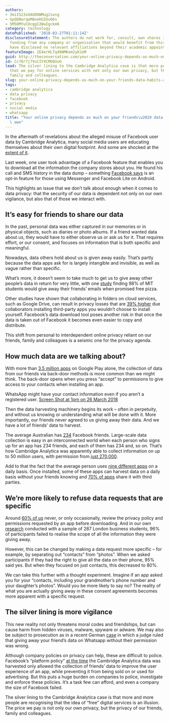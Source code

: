 ```yaml
---
authors:
- 3miI523xUAU8OWMug2sosg
- GpQQ0wrqwM8oeKGIUu66s
- 5M50MYuCOcggI2WaIgckm6
category: technology
datePublished: '2018-03-27T01:11:14Z'
disclosureStatement: The authors do not work for, consult, own shares in or receive
  funding from any company or organisation that would benefit from this article, and
  have disclosed no relevant affiliations beyond their academic appointment.
featureImage: 2E4erHLTq48WMKem2yK2eM
guid: http://theconversation.com/your-online-privacy-depends-as-much-on-your-friends-data-habits-as-your-own-93860
id: Cc76r7j7VuCIY4CM6QUuO
lead: The silver lining to the Cambridge Analytica case is that more people are recognising
  that we pay for online services with not only our own privacy, but that of our friends,
  family and colleagues.
slug: your-online-privacy-depends-as-much-on-your-friends-data-habits-as-your-own
tags:
- cambridge analytica
- data privacy
- facebook
- privacy
- social media
- whatsapp
title: "Your online privacy depends as much on your friends\u2019 data habits as your\
  \ own"
---
```

In the aftermath of revelations about the alleged misuse of Facebook user data by Cambridge Analytica, many social media users are educating themselves about their own digital footprint. And some are shocked at the [extent of it](https://techcrunch.com/2018/03/23/facebook-knows-literally-everything-about-you/).

Last week, one user took advantage of a Facebook feature that enables you to download all the information the company stores about you. He found his call and SMS history in the data dump – something [Facebook says](https://newsroom.fb.com/news/2018/03/fact-check-your-call-and-sms-history/) is an opt-in feature for those using Messenger and Facebook Lite on Android. 

> [](https://twitter.com/dylanmckaynz/status/976368845635035138/photo/1)

This highlights an issue that we don’t talk about enough when it comes to data privacy: that the security of our data is dependent not only on our own vigilance, but also that of those we interact with.

## It’s easy for friends to share our data

In the past, personal data was either captured in our memories or in physical objects, such as diaries or photo albums. If a friend wanted data about us, they would have to either observe us or ask us for it. That requires effort, or our consent, and focuses on information that is both specific and meaningful.

Nowadays, data others hold about us is given away easily. That’s partly because the data apps ask for is largely intangible and invisible, as well as vague rather than specific. 


What’s more, it doesn’t seem to take much to get us to give away other people’s data in return for very little, with one [study](http://www.nber.org/papers/w23488) finding 98% of MIT students would give away their friends’ emails when promised free pizza. 

Other studies have shown that collaborating in folders on cloud services, such as Google Drive, can result in privacy losses that are [39% higher](https://dl.acm.org/citation.cfm?id=3029837) due collaborators installing third-party apps you wouldn’t choose to install yourself. Facebook’s data download tool poses another risk in that once the data is taken out of Facebook it becomes even easier to copy and distribute. 

This shift from personal to interdependent online privacy reliant on our friends, family and colleagues is a seismic one for the privacy agenda. 

## How much data are we talking about?

With more than [3.5 million apps](https://www.statista.com/statistics/266210/number-of-available-applications-in-the-google-play-store/) on Google Play alone, the collection of data from our friends via back-door methods is more common than we might think. The back-door opens when you press “accept” to permissions to give access to your contacts when installing an app. 

WhatsApp might have your contact information even if you aren’t a registered user. [Screen Shot at 1pm on 26 March 2018](https://www.whatsapp.com/legal/#privacy-policy-information-we-collect)

Then the data harvesting machinery begins its work – often in perpetuity, and without us knowing or understanding what will be done with it. More importantly, our friends never agreed to us giving away their data. And we have a lot of friends’ data to harvest. 


The average Australian has [234](https://www.statista.com/statistics/649405/australia-average-number-of-contacts-on-social-networking-sites/) Facebook friends. Large-scale data collection is easy in an interconnected world when each person who signs up for an app has 234 friends, and each of them has 234 and, so on. That’s how Cambridge Analytica was apparently able to collect information on up to 50 million users, with permission from [just 270,000](https://www.vox.com/technology/2018/3/20/17144318/facebook-cambridge-analytica-data-breach-stock). 

Add to that the fact that the average person uses [nine different apps](https://techcrunch.com/2017/05/04/report-smartphone-owners-are-using-9-apps-per-day-30-per-month/) on a daily basis. Once installed, some of these apps can harvest data on a daily basis without your friends knowing and [70% of apps](https://theconversation.com/7-in-10-smartphone-apps-share-your-data-with-third-party-services-72404) share it with third parties. 


## We’re more likely to refuse data requests that are specific

Around [60% of us](http://www.itsecurityguru.org/2017/04/07/uk-mobile-app-users-face-heightened-security-risks-new-nationwide-survey-reports/) never, or only occasionally, review the privacy policy and permissions requested by an app before downloading. And in our own [research](http://www.acrwebsite.org/volumes/la/v4_pdf/laacr_vol4_1700071.pdf) conducted with a sample of 287 London business students, 96% of participants failed to realise the scope of all the information they were giving away. 

However, this can be changed by making a data request more specific – for example, by separating out “contacts” from “photos”. When we asked participants if they had the right to give all the data on their phone, 95% said yes. But when they focused on just contacts, this decreased to 80%. 

We can take this further with a thought experiment. Imagine if an app asked you for your “contacts, including your grandmother’s phone number and your daughter’s photos”. Would you be more likely to say no? The reality of what you are actually giving away in these consent agreements becomes more apparent with a specific request. 

## The silver lining is more vigilance

This new reality not only threatens moral codes and friendships, but can cause harm from hidden viruses, malware, spyware or adware. We may also be subject to prosecution as in a recent German [case](http://www.lareda.hessenrecht.hessen.de/lexsoft/default/hessenrecht_lareda.html#docid:7876045) in which a judge ruled that giving away your friend’s data on Whatsapp without their permission was wrong.


Although company policies on privacy can help, these are difficult to police. Facebook’s “platform policy” [at the time](https://techcrunch.com/2015/04/28/facebook-api-shut-down/) the Cambridge Analytica data was harvested only allowed the collection of friends’ data to improve the user experience of an app, while preventing it from being sold on or used for advertising. But this puts a huge burden on companies to police, investigate and enforce these policies. It’s a task few can afford, and even a company the size of Facebook failed. 

The silver lining to the Cambridge Analytica case is that more and more people are recognising that the idea of “free” digital services is an illusion. The price we pay is not only our own privacy, but the privacy of our friends, family and colleagues.